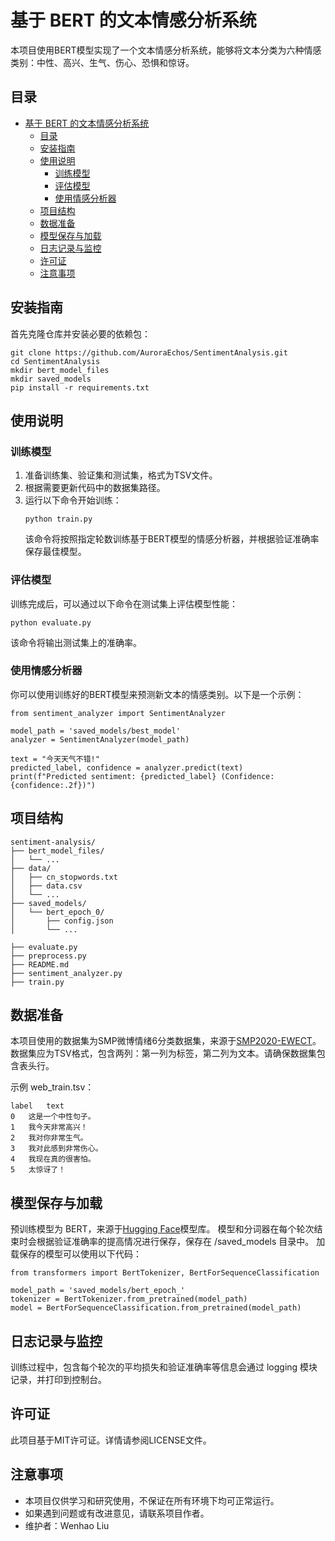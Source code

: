 # 基于 BERT 的文本情感分析系统

本项目使用BERT模型实现了一个文本情感分析系统，能够将文本分类为六种情感类别：中性、高兴、生气、伤心、恐惧和惊讶。

## 目录

- [基于 BERT 的文本情感分析系统](#基于-bert-的文本情感分析系统)
  - [目录](#目录)
  - [安装指南](#安装指南)
  - [使用说明](#使用说明)
    - [训练模型](#训练模型)
    - [评估模型](#评估模型)
    - [使用情感分析器](#使用情感分析器)
  - [项目结构](#项目结构)
  - [数据准备](#数据准备)
  - [模型保存与加载](#模型保存与加载)
  - [日志记录与监控](#日志记录与监控)
  - [许可证](#许可证)
  - [注意事项](#注意事项)

## 安装指南

首先克隆仓库并安装必要的依赖包：

```
git clone https://github.com/AuroraEchos/SentimentAnalysis.git
cd SentimentAnalysis
mkdir bert_model_files
mkdir saved_models
pip install -r requirements.txt
```

## 使用说明

### 训练模型
1. 准备训练集、验证集和测试集，格式为TSV文件。
2. 根据需要更新代码中的数据集路径。
3. 运行以下命令开始训练：
   ```
   python train.py
   ```
   该命令将按照指定轮数训练基于BERT模型的情感分析器，并根据验证准确率保存最佳模型。

### 评估模型
训练完成后，可以通过以下命令在测试集上评估模型性能：
```
python evaluate.py
```
该命令将输出测试集上的准确率。

### 使用情感分析器
你可以使用训练好的BERT模型来预测新文本的情感类别。以下是一个示例：
```
from sentiment_analyzer import SentimentAnalyzer

model_path = 'saved_models/best_model'
analyzer = SentimentAnalyzer(model_path)

text = "今天天气不错!"
predicted_label, confidence = analyzer.predict(text)
print(f"Predicted sentiment: {predicted_label} (Confidence: {confidence:.2f})")
```

## 项目结构
```
sentiment-analysis/
├── bert_model_files/
│   └── ...
├── data/
│   ├── cn_stopwords.txt
│   ├── data.csv
│   └── ...
├── saved_models/
│   └── bert_epoch_0/
│       ├── config.json
│       └── ...

├── evaluate.py
├── preprocess.py
├── README.md
├── sentiment_analyzer.py
├── train.py

```

## 数据准备
本项目使用的数据集为SMP微博情绪6分类数据集，来源于[SMP2020-EWECT](https://smp2020ewect.github.io/)。数据集应为TSV格式，包含两列：第一列为标签，第二列为文本。请确保数据集包含表头行。

示例 web_train.tsv：
```
label	text
0	这是一个中性句子。
1	我今天非常高兴！
2	我对你非常生气。
3	我对此感到非常伤心。
4	我现在真的很害怕。
5	太惊讶了！
```

## 模型保存与加载
预训练模型为 BERT，来源于[Hugging Face](https://huggingface.co/google-bert/bert-base-chinese)模型库。
模型和分词器在每个轮次结束时会根据验证准确率的提高情况进行保存，保存在 /saved_models 目录中。
加载保存的模型可以使用以下代码：
```
from transformers import BertTokenizer, BertForSequenceClassification

model_path = 'saved_models/bert_epoch_'
tokenizer = BertTokenizer.from_pretrained(model_path)
model = BertForSequenceClassification.from_pretrained(model_path)
```

## 日志记录与监控
训练过程中，包含每个轮次的平均损失和验证准确率等信息会通过 logging 模块记录，并打印到控制台。

## 许可证
此项目基于MIT许可证。详情请参阅LICENSE文件。

## 注意事项

- 本项目仅供学习和研究使用，不保证在所有环境下均可正常运行。
- 如果遇到问题或有改进意见，请联系项目作者。
- 维护者：Wenhao Liu
